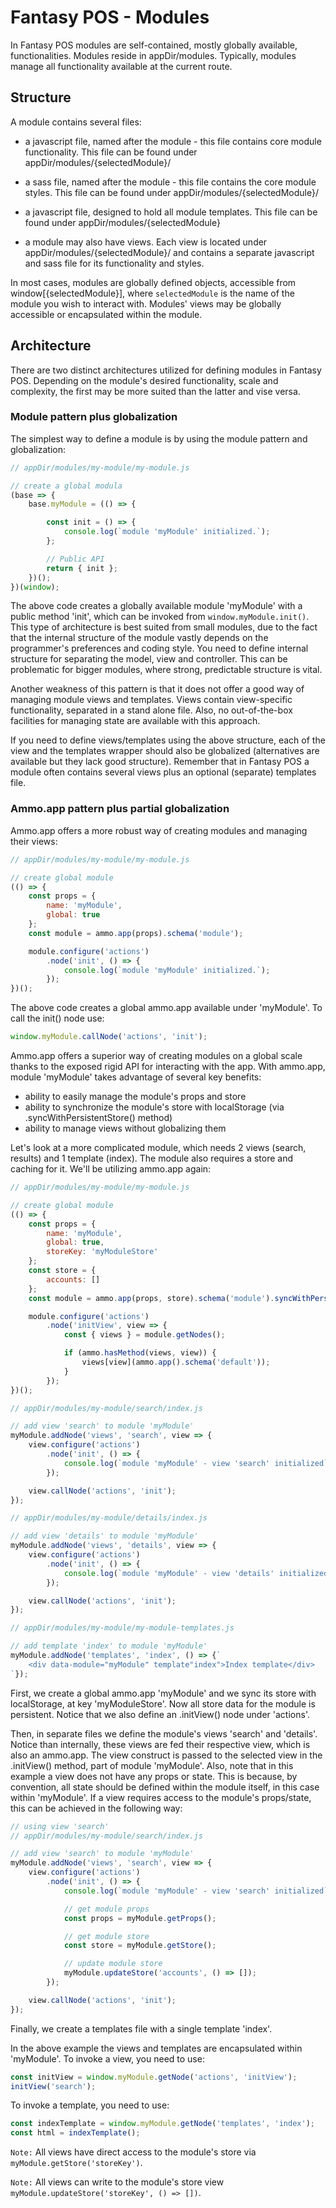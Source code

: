 # Fantasy POS - Modules

In Fantasy POS modules are self-contained, mostly globally available, functionalities. Modules reside in appDir/modules. Typically, modules manage all functionality available at the current route.

## Structure

A module contains several files:

- a javascript file, named after the module - this file contains core module functionality. This file can be found under appDir/modules/{selectedModule}/

- a sass file, named after the module - this file contains the core module styles. This file can be found under appDir/modules/{selectedModule}/

- a javascript file, designed to hold all module templates. This file can be found under appDir/modules/{selectedModule}

- a module may also have views. Each view is located under appDir/modules/{selectedModule}/ and contains a separate javascript and sass file for its functionality and styles.

In most cases, modules are globally defined objects, accessible from window[{selectedModule}], where `selectedModule` is the name of the module you wish to interact with. Modules' views may be globally accessible or encapsulated within the module.

## Architecture

There are two distinct architectures utilized for defining modules in Fantasy POS. Depending on the module's desired functionality, scale and complexity, the first may be more suited than the latter and vise versa.

### Module pattern plus globalization
The simplest way to define a module is by using the module pattern and globalization:

```javascript
// appDir/modules/my-module/my-module.js

// create a global modula
(base => {
    base.myModule = (() => {

        const init = () => {
            console.log(`module 'myModule' initialized.`);
        };

        // Public API
        return { init };
    })();
})(window);
```

The above code creates a globally available module 'myModule' with a public method 'init', which can be invoked from `window.myModule.init()`. This type of architecture is best suited from small modules, due to the fact that the internal structure of the module vastly depends on the programmer's preferences and coding style. You need to define internal structure for separating the model, view and controller. This can be problematic for bigger modules, where strong, predictable structure is vital.

Another weakness of this pattern is that it does not offer a good way of managing module views and templates. Views contain view-specific functionality, separated in a stand alone file. Also, no out-of-the-box facilities for managing state are available with this approach.

 If you need to define views/templates using the above structure, each of the view and the templates wrapper should also be globalized (alternatives are available but they lack good structure). Remember that in Fantasy POS a module often contains several views plus an optional (separate) templates file.

### Ammo.app pattern plus partial globalization
Ammo.app offers a more robust way of creating modules and managing their views:

```javascript
// appDir/modules/my-module/my-module.js

// create global module
(() => {
    const props = {
        name: 'myModule',
        global: true
    };
    const module = ammo.app(props).schema('module');

    module.configure('actions')
        .node('init', () => {
            console.log(`module 'myModule' initialized.`);
        });
})();
```

The above code creates a global ammo.app available under 'myModule'. To call the init() node use:

```javascript
window.myModule.callNode('actions', 'init');
```

Ammo.app offers a superior way of creating modules on a global scale thanks to the exposed rigid API for interacting with the app. With ammo.app, module 'myModule' takes advantage of several key benefits:

- ability to easily manage the module's props and store
- ability to synchronize the module's store with localStorage (via .syncWithPersistentStore() method)
- ability to manage views without globalizing them

Let's look at a more complicated module, which needs 2 views (search, results) and 1 template (index). The module also requires a store and caching for it. We'll be utilizing ammo.app again:

```javascript
// appDir/modules/my-module/my-module.js

// create global module
(() => {
    const props = {
        name: 'myModule',
        global: true,
        storeKey: 'myModuleStore'
    };
    const store = {
        accounts: []
    };
    const module = ammo.app(props, store).schema('module').syncWithPersistentStore();

    module.configure('actions')
        .node('initView', view => {
            const { views } = module.getNodes();

            if (ammo.hasMethod(views, view)) {
                views[view](ammo.app().schema('default'));
            }
        });
})();
```

```javascript
// appDir/modules/my-module/search/index.js

// add view 'search' to module 'myModule'
myModule.addNode('views', 'search', view => {
    view.configure('actions')
        .node('init', () => {
            console.log(`module 'myModule' - view 'search' initialized`);
        });

    view.callNode('actions', 'init');
});
```

```javascript
// appDir/modules/my-module/details/index.js

// add view 'details' to module 'myModule'
myModule.addNode('views', 'details', view => {
    view.configure('actions')
        .node('init', () => {
            console.log(`module 'myModule' - view 'details' initialized`);
        });

    view.callNode('actions', 'init');
});
```

```javascript
// appDir/modules/my-module/my-module-templates.js

// add template 'index' to module 'myModule'
myModule.addNode('templates', 'index', () => {`
    <div data-module="myModule" template"index">Index template</div>
`});
```

First, we create a global ammo.app 'myModule' and we sync its store with localStorage, at key 'myModuleStore'. Now all store data for the module is persistent.  Notice that we also define an .initView() node under 'actions'.

Then, in separate files we define the module's views 'search' and 'details'. Notice than internally, these views are fed their respective view, which is also an ammo.app. The view construct is passed to the selected view in the .initView() method, part of module 'myModule'. Also, note that in this example a view does not have any props or state. This is because, by convention, all state should be defined within the module itself, in this case within 'myModule'. If a view requires access to the module's props/state, this can be achieved in the following way:

```javascript
// using view 'search'
// appDir/modules/my-module/search/index.js

// add view 'search' to module 'myModule'
myModule.addNode('views', 'search', view => {
    view.configure('actions')
        .node('init', () => {
            console.log(`module 'myModule' - view 'search' initialized`);

            // get module props
            const props = myModule.getProps();

            // get module store
            const store = myModule.getStore();

            // update module store
            myModule.updateStore('accounts', () => []);
        });

    view.callNode('actions', 'init');
});
```

Finally, we create a templates file with a single template 'index'.

In the above example the views and templates are encapsulated within 'myModule'. To invoke a view, you need to use:

```javascript
const initView = window.myModule.getNode('actions', 'initView');
initView('search');
```

To invoke a template, you need to use:

```javascript
const indexTemplate = window.myModule.getNode('templates', 'index');
const html = indexTemplate();
```

`Note:` All views have direct access to the module's store via `myModule.getStore('storeKey')`.

`Note:` All views can write to the module's store view `myModule.updateStore('storeKey', () => [])`.
